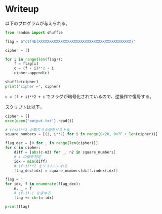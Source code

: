 # Writeup

以下のプログラムが与えられる。

```py
from random import shuffle

flag = b"ctf4b{XXXXXXXXXXXXXXXXXXXXXXXXXXXXXXXXXXXXXXXXXX}"

cipher = []

for i in range(len(flag)):
    f = flag[i]
    c = (f + i)**2 + i
    cipher.append(c)

shuffle(cipher)
print("cipher =", cipher)
```

`c = (f + i)**2 + i` でフラグが暗号化されているので、逆操作で復号する。

スクリプトは以下。

```py
cipher = []
exec(open('output.txt').read())

# (f+i)**2 が取りうる値をリスト化
square_numbers = [(i, i**2) for i in range(0x20, 0x7F + len(cipher))]

flag_dec = [0 for _ in range(len(cipher))]
for c in cipher:
    diff = [abs(c-n2) for _, n2 in square_numbers]
    # i の値を特定
    idx = min(diff)
    # (f+i)**2 をリストにいれる
    flag_dec[idx] = square_numbers[diff.index(idx)]

flag = ''
for idx, f in enumerate(flag_dec):
    n, _ = f
    # (f+i)-i を求める
    flag += chr(n-idx)

print(flag)
```

<!-- ctf4b{Hey,Fox?YouCanNotTearThatHouseDown,CanYou?} -->
